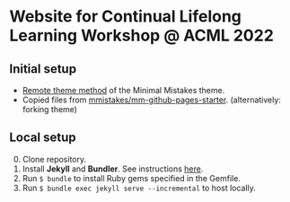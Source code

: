 # Website for Continual Lifelong Learning Workshop @ ACML 2022

## Initial setup

- [Remote theme method](https://mmistakes.github.io/minimal-mistakes/docs/quick-start-guide/#remote-theme-method) of the Minimal Mistakes theme.
- Copied files from [mmistakes/mm-github-pages-starter](https://github.com/mmistakes/mm-github-pages-starter). (alternatively: forking theme)

## Local setup

0. Clone repository.
1. Install **Jekyll** and **Bundler**. See instructions [here](https://jekyllrb.com/docs/installation/).
2. Run `$ bundle` to install Ruby gems specified in the Gemfile.
3. Run `$ bundle exec jekyll serve --incremental` to host locally.
